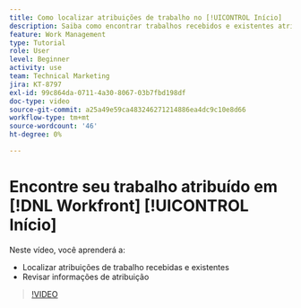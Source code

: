 ```yaml
---
title: Como localizar atribuições de trabalho no [!UICONTROL Início]
description: Saiba como encontrar trabalhos recebidos e existentes atribuídos a você no [!UICONTROL  ]. Em seguida, revise as informações da atribuição.
feature: Work Management
type: Tutorial
role: User
level: Beginner
activity: use
team: Technical Marketing
jira: KT-8797
exl-id: 99c864da-0711-4a30-8067-03b7fbd198df
doc-type: video
source-git-commit: a25a49e59ca483246271214886ea4dc9c10e8d66
workflow-type: tm+mt
source-wordcount: '46'
ht-degree: 0%

---
```


# Encontre seu trabalho atribuído em [!DNL Workfront] [!UICONTROL Início]

Neste vídeo, você aprenderá a:

* Localizar atribuições de trabalho recebidas e existentes
* Revisar informações de atribuição

>[!VIDEO](https://video.tv.adobe.com/v/335098/?quality=12&learn=on)
